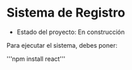 <h1> Sistema de Registro </h1>

- Estado del proyecto: En construcción

Para ejecutar el sistema, debes poner:

'''npm install react'''
